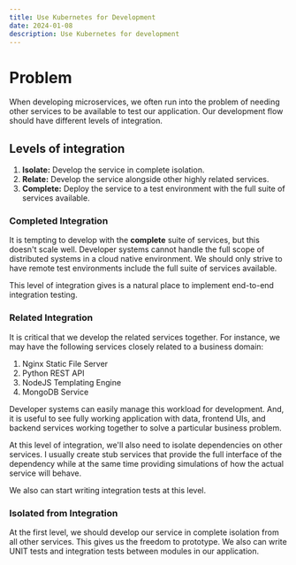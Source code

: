 ```yaml
---
title: Use Kubernetes for Development
date: 2024-01-08
description: Use Kubernetes for development
---
```


# Problem

When developing microservices, we often run into the problem of needing other services to be available to test our application.  Our development flow should have different levels of integration.

## Levels of integration

1. **Isolate:** Develop the service in complete isolation.
2. **Relate:** Develop the service alongside other highly related services.
3. **Complete:** Deploy the service to a test environment with the full suite of services available.

### Completed Integration

It is tempting to develop with the **complete** suite of services, but this doesn't scale well.  Developer systems cannot handle the full scope of distributed systems in a cloud native environment.  We should only strive to have remote test environments include the full suite of services available.

This level of integration gives is a natural place to implement end-to-end integration testing.

### Related Integration

It is critical that we develop the related services together.  For instance, we may have the following services closely related to a business domain:

1. Nginx Static File Server
2. Python REST API
3. NodeJS Templating Engine
4. MongoDB Service

Developer systems can easily manage this workload for development.  And, it is useful to see fully working application with data, frontend UIs, and backend services working together to solve a particular business problem.  

At this level of integration, we'll also need to isolate dependencies on other services.  I usually create stub services that provide the full interface of the dependency while at the same time providing simulations of how the actual service will behave.

We also can start writing integration tests at this level.

### Isolated from Integration

At the first level, we should develop our service in complete isolation from all other services.  This gives us the freedom to prototype.  We also can write UNIT tests and integration tests between modules in our application.